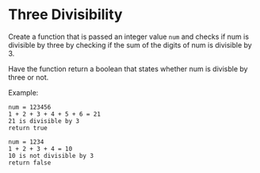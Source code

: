 # Three Divisibility
Create a function that is passed an integer value `num` and checks if num is divisible by three by checking if the sum of the digits of num is divisible by 3.

Have the function return a boolean that states whether num is divisble by three or not.

Example:
```
num = 123456
1 + 2 + 3 + 4 + 5 + 6 = 21
21 is divisible by 3
return true

num = 1234
1 + 2 + 3 + 4 = 10
10 is not divisible by 3
return false
```
